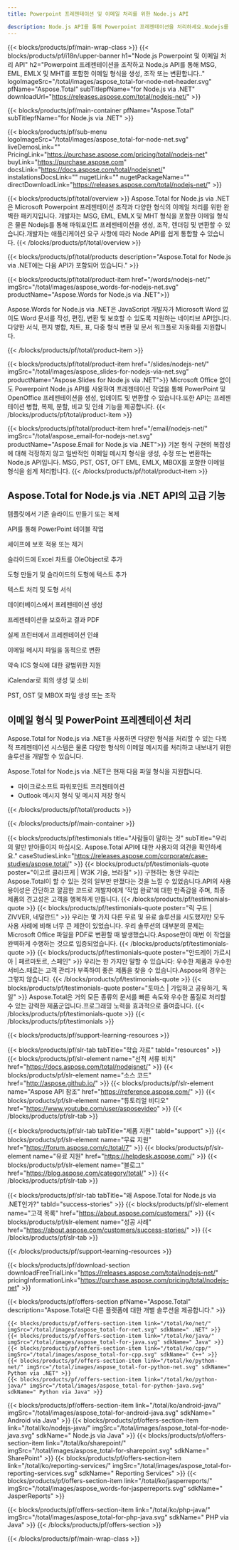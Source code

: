 ```yaml
---
title: Powerpoint 프레젠테이션 및 이메일 처리를 위한 Node.js API

description: Node.js API를 통해 Powerpoint 프레젠테이션을 처리하세요.Nodejs를 활용하여 파워포인트 프레젠테이션과 이메일 형식을 생성, 조작 또는 변환하세요.
---
```


{{< blocks/products/pf/main-wrap-class >}}
{{< blocks/products/pf/i18n/upper-banner h1="Node.js Powerpoint 및 이메일 처리 API" h2="Powerpoint 프레젠테이션을 조작하고 Node.js API를 통해 MSG, EML, EMLX 및 MHT를 포함한 이메일 형식을 생성, 조작 또는 변환합니다.." logoImageSrc="/total/images/aspose_total-for-node-net-header.svg" pfName="Aspose.Total" subTitlepfName="for Node.js via .NET" downloadUrl="https://releases.aspose.com/total/nodejs-net/" >}}

{{< blocks/products/pf/main-container pfName="Aspose.Total" subTitlepfName="for Node.js via .NET" >}}

{{< blocks/products/pf/sub-menu logoImageSrc="/total/images/aspose_total-for-node-net.svg" liveDemosLink="" PricingLink="https://purchase.aspose.com/pricing/total/nodejs-net" buyLink="https://purchase.aspose.com" docsLink="https://docs.aspose.com/total/nodejsnet/" instalationsDocsLink="" nugetLink="" nugetPackageName="" directDownloadLink="https://releases.aspose.com/total/nodejs-net/" >}}

{{< blocks/products/pf/total/overview >}}
Aspose.Total for Node.js via .NET은 Microsoft Powerpoint 프레젠테이션 조작과 다양한 형식의 이메일 처리를 위한 완벽한 패키지입니다. 개발자는 MSG, EML, EMLX 및 MHT 형식을 포함한 이메일 형식은 물론 Nodejs를 통해 파워포인트 프레젠테이션을 생성, 조작, 렌더링 및 변환할 수 있습니다.개발자는 애플리케이션 요구 사항에 따라 Node API를 쉽게 통합할 수 있습니다.
{{< /blocks/products/pf/total/overview >}}

{{< blocks/products/pf/total/products description="Aspose.Total for Node.js via .NET에는 다음 API가 포함되어 있습니다." >}}

{{< blocks/products/pf/total/product-item href="/words/nodejs-net/" imgSrc="/total/images/aspose_words-for-nodejs-net.svg" productName="Aspose.Words for Node.js via .NET">}}

Aspose.Words for Node.js via .NET은 JavaScript 개발자가 Microsoft Word 없이도 Word 문서를 작성, 편집, 변환 및 보호할 수 있도록 지원하는 네이티브 API입니다. 다양한 서식, 편지 병합, 차트, 표, 다중 형식 변환 및 문서 워크플로 자동화를 지원합니다.

{{< /blocks/products/pf/total/product-item >}}

{{< blocks/products/pf/total/product-item href="/slides/nodejs-net/" imgSrc="/total/images/aspose_slides-for-nodejs-via-net.svg" productName="Aspose.Slides for Node.js via .NET">}}
Microsoft Office 없이도 Powerpoint Node.js API를 사용하여 프레젠테이션 작업을 통해 PowerPoint 및 OpenOffice 프레젠테이션을 생성, 업데이트 및 변환할 수 있습니다.또한 API는 프레젠테이션 병합, 복제, 분할, 비교 및 인쇄 기능을 제공합니다.
{{< /blocks/products/pf/total/product-item >}}

{{< blocks/products/pf/total/product-item href="/email/nodejs-net/" imgSrc="/total/aspose_email-for-nodejs-net.svg" productName="Aspose.Email for Node.js via .NET">}}
기본 형식 구현의 복잡성에 대해 걱정하지 않고 일반적인 이메일 메시지 형식을 생성, 수정 또는 변환하는 Node.js API입니다. MSG, PST, OST, OFT EML, EMLX, MBOX를 포함한 이메일 형식을 쉽게 처리합니다.
{{< /blocks/products/pf/total/product-item >}}


<!--<p></p>-->
<h2 class="pr-ft">
 <a class="anchor" id="features" name="features">
 </a>
 Aspose.Total for Node.js via .NET API의 고급 기능
</h2>
   <div class="col-lg-4">
    <em class="fa fa-copy ico-blue fa-2x col-lg-2">
    </em>
    <p class="col-lg-10">템플릿에서 기존 슬라이드 만들기 또는 복제</p>
   </div>
   <div class="col-lg-4">
    <em class="fa fa-table ico-blue fa-2x col-lg-2">
    </em>
    <p class="col-lg-10">API를 통해 PowerPoint 테이블 작업</p>
   </div>
   <div class="col-lg-4">
    <em class="fa fa-shield ico-blue fa-2x col-lg-2">
    </em>
    <p class="col-lg-10">셰이프에 보호 적용 또는 제거</p>
   </div>
   <div class="col-lg-4">
    <em class="fa fa-bar-chart ico-blue fa-2x col-lg-2">
    </em>
    <p class="col-lg-10">슬라이드에 Excel 차트를 OleObject로 추가</p>
   </div>
   <div class="col-lg-4">
    <em class="fa fa-image ico-blue fa-2x col-lg-2">
    </em>
    <p class="col-lg-10">
     도형 만들기 및 슬라이드의 도형에 텍스트 추가
    </p>
   </div>
   <div class="col-lg-4">
    <em class="fa fa-align-left ico-blue fa-2x col-lg-2">
    </em>
    <p class="col-lg-10">
     텍스트 처리 및 도형 서식
    </p>
   </div>
   <div class="col-lg-4">
    <em class="fa fa-database ico-blue fa-2x col-lg-2">
    </em>
    <p class="col-lg-10">데이터베이스에서 프레젠테이션 생성</p>
   </div>
   <div class="col-lg-4">
    <em class="fa fa-lock ico-blue fa-2x col-lg-2">
    </em>
    <p class="col-lg-10">프레젠테이션을 보호하고 결과 PDF</p>
   </div>
   <div class="col-lg-4">
    <em class="fa fa-print ico-blue fa-2x col-lg-2">
    </em>
    <p class="col-lg-10">실제 프린터에서 프레젠테이션 인쇄</p>
   </div>
 <div class="col-lg-4">
   <em class="fa fa-refresh ico-blue fa-2x col-lg-2"></em>
   <p class="col-lg-10">이메일 메시지 파일을 동적으로 변환</p>
   </div>
   
   <div class="col-lg-4">
   <em class="fa fa-tags ico-blue fa-2x col-lg-2"></em>
   <p class="col-lg-10">약속 ICS 형식에 대한 광범위한 지원</p>
   </div>
   
   <div class="col-lg-4">
   <em class="fa fa-unlink ico-blue fa-2x col-lg-2"></em>
   <p class="col-lg-10">iCalendar로 회의 생성 및 소비</p>
   </div>
   
   <div class="col-lg-4">
   <em class="fa fa-support ico-blue fa-2x col-lg-2"></em>
   <p class="col-lg-10">PST, OST 및 MBOX 파일 생성 또는 조작</p>
   </div>
<div class="col-lg-12">
 <h2 class="h2title">
  이메일 형식 및 PowerPoint 프레젠테이션 처리
 </h2>
 <p>
  Aspose.Total for Node.js via .NET을 사용하면 다양한 형식을 처리할 수 있는 다목적 프레젠테이션 시스템은 물론 다양한 형식의 이메일 메시지를 처리하고 내보내기 위한 솔루션을 개발할 수 있습니다.
 </p>
 <p>
  Aspose.Total for Node.js via .NET은 현재 다음 파일 형식을 지원합니다.
 </p>
 <ul class="unstyled">
  
  <li>
   마이크로소프트 파워포인트 프리젠테이션
  </li>
   <li>
    Outlook 메시지 형식 및 메시지 저장 형식
  </li>
 </ul>
</div>
<!--Feature-section Start-->
<!--Feature-section End-->

{{< /blocks/products/pf/total/products >}}

{{< /blocks/products/pf/main-container >}}

{{< blocks/products/pf/testimonials title="사람들이 말하는 것" subTitle="우리의 말만 받아들이지 마십시오. Aspose.Total API에 대한 사용자의 의견을 확인하세요." caseStudiesLink="https://releases.aspose.com/corporate/case-studies/aspose.total/" >}}
{{< blocks/products/pf/testimonials-quote poster="이고르 클라프케 | W3K 기술, 브라질" >}}
구현하는 동안 우리는 Aspose.Total이 할 수 있는 것의 일부만 만졌다는 것을 느낄 수 있었습니다.API의 사용 용이성은 간단하고 깔끔한 코드로 개발자에게 '작업 완료'에 대한 만족감을 주며, 최종 제품의 견고성은 고객을 행복하게 만듭니다.
{{< /blocks/products/pf/testimonials-quote >}}
{{< blocks/products/pf/testimonials-quote poster="릭 구드 | ZIVVER, 네덜란드" >}}
우리는 몇 가지 다른 무료 및 유료 솔루션을 시도했지만 모두 사용 사례에 비해 너무 큰 제한이 있었습니다. 우리 솔루션의 대부분의 문제는 Microsoft Office 파일을 PDF로 변환할 때 발생했습니다.Aspose만이 매번 이 작업을 완벽하게 수행하는 것으로 입증되었습니다.
{{< /blocks/products/pf/testimonials-quote >}}
{{< blocks/products/pf/testimonials-quote poster="안드레이 가르시아 | 페르마토르, 스페인" >}}
우리는 한 가지만 말할 수 있습니다: 우수한 제품과 우수한 서비스.때로는 고객 관리가 부족하여 좋은 제품을 찾을 수 있습니다.Aspose의 경우는 그렇지 않습니다.
{{< /blocks/products/pf/testimonials-quote >}}
{{< blocks/products/pf/testimonials-quote poster="토마스 | 가입하고 공유하기, 독일" >}}
Aspose.Total은 거의 모든 종류의 문서를 빠른 속도와 우수한 품질로 처리할 수 있는 강력한 제품군입니다.프로그래밍 노력을 효과적으로 줄여줍니다.
{{< /blocks/products/pf/testimonials-quote >}}
{{< /blocks/products/pf/testimonials >}}

{{< blocks/products/pf/support-learning-resources >}}

{{< blocks/products/pf/slr-tab tabTitle="학습 자료" tabId="resources" >}}
{{< blocks/products/pf/slr-element name="선적 서류 비치" href="https://docs.aspose.com/total/nodejsnet/" >}} 
{{< blocks/products/pf/slr-element name="소스 코드" href="http://aspose.github.io/" >}} 
{{< blocks/products/pf/slr-element name="Aspose API 참조" href="https://reference.aspose.com/" >}} 
{{< blocks/products/pf/slr-element name="튜토리얼 비디오" href="https://www.youtube.com/user/asposevideo" >}} 
{{< /blocks/products/pf/slr-tab >}}

{{< blocks/products/pf/slr-tab tabTitle="제품 지원" tabId="support" >}}
{{< blocks/products/pf/slr-element name="무료 지원" href="https://forum.aspose.com/c/total/7" >}} 
{{< blocks/products/pf/slr-element name="유료 지원" href="https://helpdesk.aspose.com/" >}} 
{{< blocks/products/pf/slr-element name="블로그" href="https://blog.aspose.com/category/total/" >}} 
{{< /blocks/products/pf/slr-tab >}}

{{< blocks/products/pf/slr-tab tabTitle="왜 Aspose.Total for Node.js via .NET인가?" tabId="success-stories" >}}
{{< blocks/products/pf/slr-element name="고객 목록" href="https://about.aspose.com/customers/" >}} 
{{< blocks/products/pf/slr-element name="성공 사례" href="https://about.aspose.com/customers/success-stories/" >}} 
{{< /blocks/products/pf/slr-tab >}}

{{< /blocks/products/pf/support-learning-resources >}}

{{< blocks/products/pf/download-section downloadFreeTrialLink="https://releases.aspose.com/total/nodejs-net/" pricingInformationLink="https://purchase.aspose.com/pricing/total/nodejs-net" >}}

{{< blocks/products/pf/offers-section pfName="Aspose.Total" description="Aspose.Total은 다른 플랫폼에 대한 개별 솔루션을 제공합니다." >}}

    {{< blocks/products/pf/offers-section-item link="/total/ko/net/" imgSrc="/total/images/aspose_total-for-net.svg" sdkName=" .NET" >}}
    {{< blocks/products/pf/offers-section-item link="/total/ko/java/" imgSrc="/total/images/aspose_total-for-java.svg" sdkName=" Java" >}}
    {{< blocks/products/pf/offers-section-item link="/total/ko/cpp/" imgSrc="/total/images/aspose_total-for-cpp.svg" sdkName=" C++" >}}
    {{< blocks/products/pf/offers-section-item link="/total/ko/python-net/" imgSrc="/total/images/aspose_total-for-python-net.svg" sdkName=" Python via .NET" >}}
    {{< blocks/products/pf/offers-section-item link="/total/ko/python-java/" imgSrc="/total/images/aspose_total-for-python-java.svg" sdkName=" Python via Java" >}}
 {{< blocks/products/pf/offers-section-item link="/total/ko/android-java/" imgSrc="/total/images/aspose_total-for-android-java.svg" sdkName=" Android via Java" >}}
{{< blocks/products/pf/offers-section-item link="/total/ko/nodejs-java/" imgSrc="/total/images/aspose_total-for-node-java.svg" sdkName=" Node.js via Java" >}}
    {{< blocks/products/pf/offers-section-item link="/total/ko/sharepoint/" imgSrc="/total/images/aspose_total-for-sharepoint.svg" sdkName=" SharePoint" >}}
    {{< blocks/products/pf/offers-section-item link="/total/ko/reporting-services/" imgSrc="/total/images/aspose_total-for-reporting-services.svg" sdkName=" Reporting Services" >}}
    {{< blocks/products/pf/offers-section-item link="/total/ko/jasperreports/" imgSrc="/total/images/aspose_words-for-jasperreports.svg" sdkName=" JasperReports" >}}

 {{< blocks/products/pf/offers-section-item link="/total/ko/php-java/" imgSrc="/total/images/aspose_total-for-php-java.svg" sdkName=" PHP via Java" >}}
{{< /blocks/products/pf/offers-section >}}

{{< /blocks/products/pf/main-wrap-class >}}